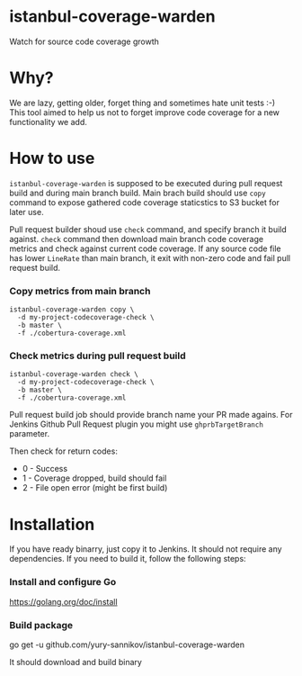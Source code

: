 # istanbul-coverage-warden
Watch for source code coverage growth

# Why?
We are lazy, getting older, forget thing and sometimes hate unit tests :-) This tool aimed to help us not to forget improve code coverage for a new functionality we add.

# How to use
`istanbul-coverage-warden` is supposed to be executed during pull request build and during main branch build. Main brach build should use `copy` command to expose gathered code coverage staticstics to S3 bucket for later use.

Pull request builder shoud use `check` command, and specify branch it build against. `check` command then download main branch code coverage metrics and check against current code coverage. If any source code file has lower `LineRate` than main branch, it exit with non-zero code and fail pull request build.

### Copy metrics from main branch
```
istanbul-coverage-warden copy \
  -d my-project-codecoverage-check \
  -b master \
  -f ./cobertura-coverage.xml
```

### Check metrics during pull request build
```
istanbul-coverage-warden check \
  -d my-project-codecoverage-check \
  -b master \
  -f ./cobertura-coverage.xml
```

Pull request build job should provide branch name your PR made agains. For Jenkins Github Pull Request plugin you might use `ghprbTargetBranch` parameter.

Then check for return codes:
* 0 - Success
* 1 - Coverage dropped, build should fail
* 2 - File open error (might be first build)

# Installation

If you have ready binarry, just copy it to Jenkins. It should not require any dependencies. If you need to build it, follow the following steps:

### Install and configure Go
https://golang.org/doc/install

### Build package
go get -u github.com/yury-sannikov/istanbul-coverage-warden

It should download and build binary
